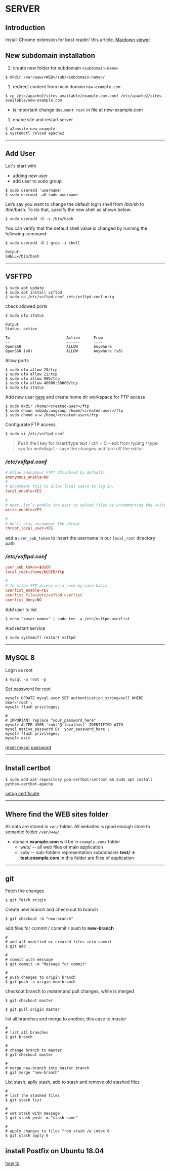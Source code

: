 # SERVER

## Introduction
Install Chrome extension for best readin' this article.
[Mardown viewer](https://chrome.google.com/webstore/detail/markdown-viewer/ckkdlimhmcjmikdlpkmbgfkaikojcbjk)

## New subdomain installation
1. create new folder for subdomain `<subdomain-name>`  
```cli
$ mkdir /var/www/<WEB>/sub/<subdomain-name>/
```
  
1. redirect content from main domain `new-example.com`  
```cli
$ cp /etc/apache2/sites-available/example.com.conf /etc/apache2/sites-available/new-example.com
```
  - is important change `document root` in file at new-example.com
  
1. enabe site and restart server  
```cli
$ a2ensite new-example
$ systemctl reload apache2
```
---

## Add User

Let's start with 
- adding new user 
- add user to sudo group
```cli
$ sudo useradd 'username'
$ sudo usermod -aG sudo username
```
  
Let’s say you want to change the default login shell from /bin/sh to /bin/bash. To do that, specify the new shell as shown below:  
```cli  
$ sudo useradd -D -s /bin/bash
```

You can verify that the default shell value is changed by running the following command:  
```  
$ sudo useradd -D | grep -i shell  
  
Output:  
SHELL=/bin/bash  
```

---
## VSFTPD

```cli
$ sudo apt update
$ sudo apt install vsftpd
$ sudo cp /etc/vsftpd.conf /etc/vsftpd.conf.orig
```

check allowed ports
```cli
$ sudo ufw status

Output
Status: active

To                         Action      From
--                         ------      ----
OpenSSH                    ALLOW       Anywhere
OpenSSH (v6)               ALLOW       Anywhere (v6)
```

Allow ports
```cli
$ sudo ufw allow 20/tcp
$ sudo ufw allow 21/tcp
$ sudo ufw allow 990/tcp
$ sudo ufw allow 40000:50000/tcp
$ sudo ufw status
```

Add new user [here](#add-user) and create home dir workspace for FTP access
```cli
$ sudo mkdir /home/<created-user>/ftp
$ sudo chown nobody:nogroup /home/<created-user>/ftp
$ sudo chmod a-w /home/<created-user>/ftp
```

Configurate FTP access
```cli
$ sudo vi /etc/vsftpd.conf
```
> Push the **I** key for insert/type text / ctrl + C - exit from typing / type :wq for write&quit - save the changes and turn off the editor  
  
### */etc/vsftpd.conf*
```conf
# Allow anonymous FTP? (Disabled by default).
anonymous_enable=NO
#
# Uncomment this to allow local users to log in.
local_enable=YES

#
# Next, let’s enable the user to upload files by uncommenting the write_enable setting
write_enable=YES

#
# We’ll also uncomment the chroot
chroot_local_user=YES
```

add a `user_sub_token` to insert the username in our `local_root` directory path
### */etc/vsftpd.conf*
```conf
user_sub_token=$USER
local_root=/home/$USER/ftp

#
# To allow FTP access on a case-by-case basis
userlist_enable=YES
userlist_file=/etc/vsftpd.userlist
userlist_deny=NO
```

Add user to list
```cli
$ echo "<user-name>" | sudo tee -a /etc/vsftpd.userlist
```

And restart service
```cli
$ sudo systemctl restart vsftpd
```
---

## MySQL 8

Login as root
```cli
$ mysql -u root -p
```

Set password for root
```cli
mysql> UPDATE mysql.user SET authentication_string=null WHERE User='root';
mysql> flush privileges;

#
# IMPORTANT replace "your_password_here"
mysql> ALTER USER 'root'@'localhost' IDENTIFIED WITH mysql_native_password BY 'your_password_here';
mysql> flush privileges;
mysql> exit
```

[reset mysql password](https://devanswers.co/how-to-reset-mysql-root-password-ubuntu/)  
  
---
## Install certbot
```cli
$ sudo add-apt-repository ppa:certbot/certbot && sudo apt install python-certbot-apache
```

[setup certificate](https://www.digitalocean.com/community/tutorials/how-to-secure-apache-with-let-s-encrypt-on-ubuntu-18-04)

---

## Where find the WEB sites folder
All data are stored in `var/` folder. All websites is good enough store to semantic folder `/var/www/`

- domain **example.com** will be in `example.com/` folder
  - web/ -- all web files of main application
  - sub/ -- sub-folders representation subdomains **test/ -> test.example.com** in this folder are files of application

---

## git

Fetch the changes
```cli
$ git fetch origin
```

Create new branch and check-out to branch
```cli
$ git checkout -b "new-branch"
```

add files for commit / commit / push to **new-branch**
```cli
#
# add all modified or created files into commit
$ git add .

#
# commit with message
$ git commit -m "Message for commit"

#
# push changes to origin branch
$ git push -u origin new-branch
```

checkout branch to *master* and pull changes, while is merged
```cli
$ git checkout master

$ git pull origin master
```

list all branches and merge to another, this case to *master*
```cli
#
# list all branches
$ git branch

#
# change branch to master
$ git checkout master

#
# merge new-branch into master branch
$ git merge "new-branch"
```

List stash, aplly stash, add to stash and remove old stashed files
```cli
#
# list the stashed files
$ git stash list

#
# set stash with message
$ git stash push -m "stash-name"

#
# apply changes to files from stash /w index 0
$ git stash apply 0
```

## install Postfix on Ubuntu 18.04
[how to](https://www.digitalocean.com/community/tutorials/how-to-install-and-configure-postfix-on-ubuntu-18-04)